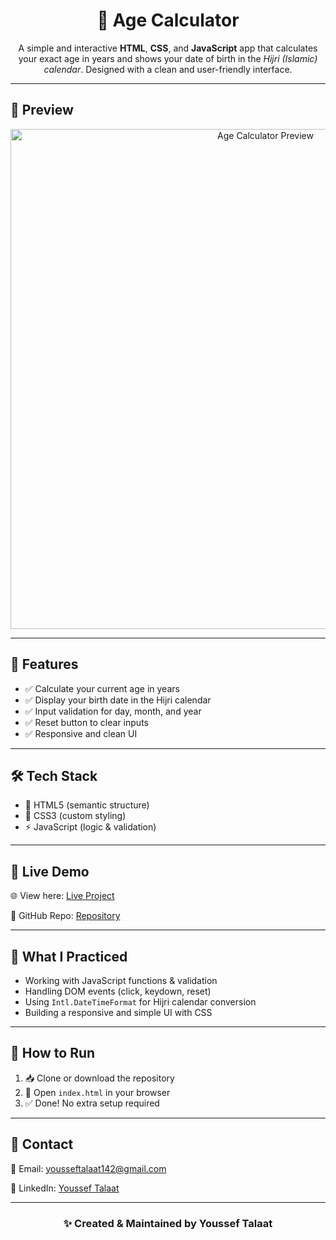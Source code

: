 <h1 align="center">🧮 Age Calculator</h1>

<p align="center">
A simple and interactive <strong>HTML</strong>, <strong>CSS</strong>, and <strong>JavaScript</strong> app that calculates your exact age in years and shows your date of birth in the <em>Hijri (Islamic) calendar</em>.  
Designed with a clean and user-friendly interface.
</p>

<hr>

<h2>📸 Preview</h2>
<div align="center">
  <img src="./screenshoot.gif" width="800" alt="Age Calculator Preview"/>
</div>

<hr>

<h2>📱 Features</h2>
<ul>
  <li>✅ Calculate your current age in years</li>
  <li>✅ Display your birth date in the Hijri calendar</li>
  <li>✅ Input validation for day, month, and year</li>
  <li>✅ Reset button to clear inputs</li>
  <li>✅ Responsive and clean UI</li>
</ul>

<hr>

<h2>🛠️ Tech Stack</h2>
<ul>
  <li>🧱 HTML5 (semantic structure)</li>
  <li>🎨 CSS3 (custom styling)</li>
  <li>⚡ JavaScript (logic & validation)</li>
</ul>

<hr>

<h2>🚀 Live Demo</h2>

<p>🌐 View here: <a href="https://your-username.github.io/age-calculator/" target="_blank">Live Project</a></p>
<p>📂 GitHub Repo: <a href="https://github.com/your-username/age-calculator" target="_blank">Repository</a></p>

<hr>

<h2>🧠 What I Practiced</h2>
<ul>
  <li>Working with JavaScript functions & validation</li>
  <li>Handling DOM events (click, keydown, reset)</li>
  <li>Using <code>Intl.DateTimeFormat</code> for Hijri calendar conversion</li>
  <li>Building a responsive and simple UI with CSS</li>
</ul>

<hr>

<h2>🧪 How to Run</h2>
<ol>
  <li>📥 Clone or download the repository</li>
  <li>📂 Open <code>index.html</code> in your browser</li>
  <li>✅ Done! No extra setup required</li>
</ol>

<hr>

<h2>💬 Contact</h2>

<p>📧 Email: <a href="mailto:yousseftalaat142@gmail.com">yousseftalaat142@gmail.com</a></p>
<p>🔗 LinkedIn: <a href="https://www.linkedin.com/in/youssef-talaat-1aa2671b3/">Youssef Talaat</a></p>

---

<h3 align="center">✨ Created & Maintained by <strong>Youssef Talaat</strong></h3>
